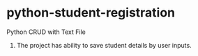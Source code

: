 # python-student-registration

Python CRUD with Text File

1. The project has ability to save student details by user inputs.
